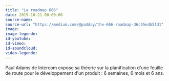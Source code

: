 ```yaml
---
title: "La roadmap 666"
date: 2015-10-21 00:00:00
source-name:
source-url: "https://medium.com/@padday/the-666-roadmap-36c55edb5fd1"
image:
image-legende:
id-youtube:
id-vimeo:
id-soundcloud:
video-legende:
---
```

Paul Adams de Intercom expose sa théorie sur la planification d'une feuille de route pour le développement d'un produit : 6 semaines, 6 mois et 6 ans.
